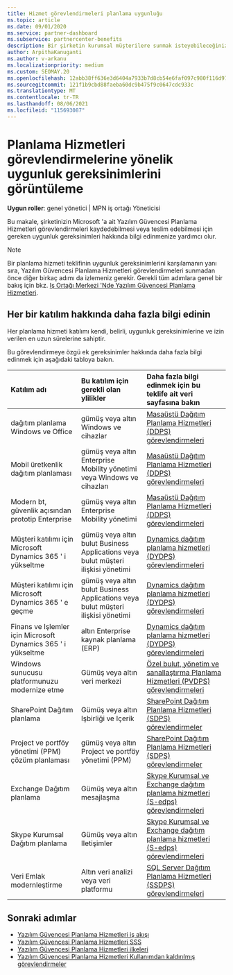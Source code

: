 ```yaml
---
title: Hizmet görevlendirmeleri planlama uygunluğu
ms.topic: article
ms.date: 09/01/2020
ms.service: partner-dashboard
ms.subservice: partnercenter-benefits
description: Bir şirketin kurumsal müşterilere sunmak isteyebileceğiniz her yazılım güvencesi planlama hizmeti katılımı için uygunluk gereksinimleri hakkında bilgi edinin.
author: ArpithaKanuganti
ms.author: v-arkanu
ms.localizationpriority: medium
ms.custom: SEOMAY.20
ms.openlocfilehash: 12abb38ff636e3d6404a7933b7d8cb54e6faf097c980f116d979e3e352ec9824
ms.sourcegitcommit: 121f1b9cbd88faeba60dc9b475f9c0647cdc933c
ms.translationtype: MT
ms.contentlocale: tr-TR
ms.lasthandoff: 08/06/2021
ms.locfileid: "115693087"
---
```

# <a name="view-eligibility-requirements-for-planning-services-engagements"></a>Planlama Hizmetleri görevlendirmelerine yönelik uygunluk gereksinimlerini görüntüleme

**Uygun roller**: genel yönetici | MPN iş ortağı Yöneticisi

Bu makale, şirketinizin Microsoft 'a ait Yazılım Güvencesi Planlama Hizmetleri görevlendirmeleri kaydedebilmesi veya teslim edebilmesi için gereken uygunluk gereksinimleri hakkında bilgi edinmenize yardımcı olur.

>[!NOTE]
> Bir planlama hizmeti teklifinin uygunluk gereksinimlerini karşılamanın yanı sıra, Yazılım Güvencesi Planlama Hizmetleri görevlendirmeleri sunmadan önce diğer birkaç adımı da izlemeniz gerekir. Gerekli tüm adımlara genel bir bakış için bkz. [Iş Ortağı Merkezi 'Nde Yazılım Güvencesi Planlama Hizmetleri](software-assurance-dps.md).

## <a name="learn-more-about-each-engagement"></a>Her bir katılım hakkında daha fazla bilgi edinin

Her planlama hizmeti katılımı kendi, belirli, uygunluk gereksinimlerine ve izin verilen en uzun sürelerine sahiptir.

Bu görevlendirmeye özgü ek gereksinimler hakkında daha fazla bilgi edinmek için aşağıdaki tabloya bakın.

| Katılım adı | Bu katılım için gerekli olan ylilikler | Daha fazla bilgi edinmek için bu teklife ait veri sayfasına bakın |
|:--- |:--- |:--- |
| dağıtım planlama Windows ve Office  | gümüş veya altın Windows ve cihazlar  |  [Masaüstü Dağıtım Planlama Hizmetleri (DDPS) görevlendirmeleri](https://go.microsoft.com/fwlink/?linkid=2116072)
| Mobil üretkenlik dağıtım planlaması  | gümüş veya altın Enterprise Mobility yönetimi veya Windows ve cihazları  | [Masaüstü Dağıtım Planlama Hizmetleri (DDPS) görevlendirmeleri](https://go.microsoft.com/fwlink/?linkid=2116072) |  
| Modern bt, güvenlik açısından prototip Enterprise |  gümüş veya altın Enterprise Mobility yönetimi  | [Masaüstü Dağıtım Planlama Hizmetleri (DDPS) görevlendirmeleri](https://go.microsoft.com/fwlink/?linkid=2116072) |  
| Müşteri katılımı için Microsoft Dynamics 365 ' i yükseltme  | gümüş veya altın bulut Business Applications veya bulut müşteri ilişkisi yönetimi  | [Dynamics dağıtım planlama hizmetleri (DYDPS) görevlendirmeleri](https://go.microsoft.com/fwlink/?linkid=2116073)
| Müşteri katılımı için Microsoft Dynamics 365 ' e geçme  | gümüş veya altın bulut Business Applications veya bulut müşteri ilişkisi yönetimi  | [Dynamics dağıtım planlama hizmetleri (DYDPS) görevlendirmeleri](https://go.microsoft.com/fwlink/?linkid=2116073)
| Finans ve Işlemler için Microsoft Dynamics 365 ' i yükseltme  | altın Enterprise kaynak planlama (ERP)  | [Dynamics dağıtım planlama hizmetleri (DYDPS) görevlendirmeleri](https://go.microsoft.com/fwlink/?linkid=2116073)  |
| Windows sunucusu platformunuzu modernize etme | Gümüş veya altın veri merkezi | [Özel bulut, yönetim ve sanallaştırma Planlama Hizmetleri (PVDPS) görevlendirmeleri](https://go.microsoft.com/fwlink/?linkid=2115982) |
| SharePoint Dağıtım planlama  | Gümüş veya altın Işbirliği ve Içerik  | [SharePoint Dağıtım Planlama Hizmetleri (SDPS) görevlendirmeler](https://go.microsoft.com/fwlink/?linkid=2116074)  |
| Project ve portföy yönetimi (PPM) çözüm planlaması  | gümüş veya altın Project ve portföy yönetimi (PPM)  | [SharePoint Dağıtım Planlama Hizmetleri (SDPS) görevlendirmeler](https://go.microsoft.com/fwlink/?linkid=2116074)  |
| Exchange Dağıtım planlama  | Gümüş veya altın mesajlaşma  | [Skype Kurumsal ve Exchange dağıtım planlama hizmetleri (S-edps) görevlendirmeleri](https://go.microsoft.com/fwlink/?linkid=2116075)  |
Skype Kurumsal Dağıtım planlama  | Gümüş veya altın Iletişimler  | [Skype Kurumsal ve Exchange dağıtım planlama hizmetleri (S-edps) görevlendirmeleri](https://go.microsoft.com/fwlink/?linkid=2116075)  |
| Veri Emlak modernleştirme  | Altın veri analizi veya veri platformu  | [SQL Server Dağıtım Planlama Hizmetleri (SSDPS) görevlendirmeleri](https://go.microsoft.com/fwlink/?linkid=2116076)  |

## <a name="next-steps"></a>Sonraki adımlar

- [Yazılım Güvencesi Planlama Hizmetleri iş akışı](https://go.microsoft.com/fwlink/?linkid=2115983)
- [Yazılım Güvencesi Planlama Hizmetleri SSS](https://go.microsoft.com/fwlink/?linkid=2116077)
- [Yazılım Güvencesi Planlama Hizmetleri ilkeleri](https://go.microsoft.com/fwlink/?linkid=2115984)
- [Yazılım Güvencesi Planlama Hizmetleri Kullanımdan kaldırılmış görevlendirmeler](https://query.prod.cms.rt.microsoft.com/cms/api/am/binary/RE4sln9)
